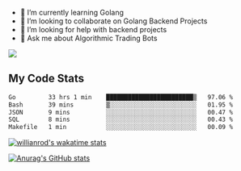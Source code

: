 
- 🌱 I’m currently learning Golang
- 👯 I’m looking to collaborate on Golang Backend Projects
- 🤔 I’m looking for help with backend projects
- 💬 Ask me about Algorithmic Trading Bots

![](https://github-profile-trophy.vercel.app/?username=kevinbarrero)

## My Code Stats

<!--START_SECTION:waka-->

```txt
Go         33 hrs 1 min    ████████████████████████▒   97.06 %
Bash       39 mins         ▒░░░░░░░░░░░░░░░░░░░░░░░░   01.95 %
JSON       9 mins          ░░░░░░░░░░░░░░░░░░░░░░░░░   00.47 %
SQL        8 mins          ░░░░░░░░░░░░░░░░░░░░░░░░░   00.43 %
Makefile   1 min           ░░░░░░░░░░░░░░░░░░░░░░░░░   00.09 %
```

<!--END_SECTION:waka-->

[![willianrod's wakatime stats](https://github-readme-stats.vercel.app/api/wakatime?username=holdandup&layout=compact&theme=react&custom_title=Wakatime%20All%20Time%20Stats&langs_count=8)](https://github.com/anuraghazra/github-readme-stats)

[![Anurag's GitHub stats](https://github-readme-stats.vercel.app/api?username=Kevinbarrero)](https://github.com/anuraghazra/github-readme-stats)




